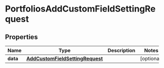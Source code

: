 

# PortfoliosAddCustomFieldSettingRequest


## Properties

| Name | Type | Description | Notes |
|------------ | ------------- | ------------- | -------------|
|**data** | [**AddCustomFieldSettingRequest**](AddCustomFieldSettingRequest.md) |  |  [optional] |



